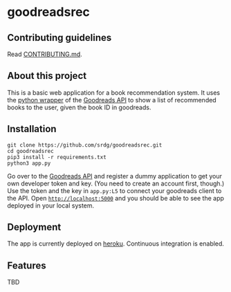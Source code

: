 # goodreadsrec

## Contributing guidelines
Read [CONTRIBUTING.md](CONTRIBUTING.md).

## About this project
This is a basic web application for a book recommendation system. It uses the [python wrapper](https://github.com/paulshannon/python-goodreads) of the [Goodreads API](https://goodreads.com/api) to show a list of recommended books to the user, given the book ID in goodreads.

## Installation
```
git clone https://github.com/srdg/goodreadsrec.git  
cd goodreadsrec
pip3 install -r requirements.txt
python3 app.py
```

Go over to the [Goodreads API](https://goodreads.com/api) and register a dummy application to get your own developer token and key. (You need to create an account first, though.)  
Use the token and the key in `app.py:L5` to connect your goodreads client to the API.
Open [`http://localhost:5000`](http://localhost:5000) and you should be able to see the app deployed in your local system.

## Deployment
The app is currently deployed on [heroku](http:goodreadsrec.herokuapp.com). Continuous integration is enabled.

## Features
TBD
